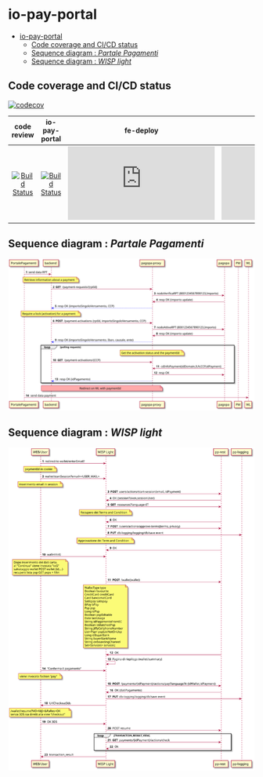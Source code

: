 # io-pay-portal

- [io-pay-portal](#io-pay-portal)
  - [Code coverage and CI/CD status](#code-coverage-and-cicd-status)
  - [Sequence diagram : _Partale Pagamenti_](#sequence-diagram--partale-pagamenti)
  - [Sequence diagram : _WISP light_](#sequence-diagram--wisp-light)
## Code coverage and CI/CD status
[![codecov](https://codecov.io/gh/pagopa/io-pay-portal/branch/main/graph/badge.svg)](https://codecov.io/gh/pagopa/io-pay-portal)

| code review | io-pay-portal | fe-deploy | be-deploy |
| :-------------: |:-------------:|:-------------:|:-------------:|
[![Build Status](https://dev.azure.com/pagopa-io/io-pay-portal/_apis/build/status/pagopa.io-pay-portal.fe.code-review?branchName=refs%2Fpull%2F5%2Fmerge)](https://dev.azure.com/pagopa-io/io-pay-portal/_build/latest?definitionId=69&branchName=refs%2Fpull%2F5%2Fmerge)|[![Build Status](https://dev.azure.com/pagopa-io/io-pay-portal/_apis/build/status/pagopa.io-pay-portal?branchName=refs%2Fpull%2F5%2Fmerge)](https://dev.azure.com/pagopa-io/io-pay-portal/_build/latest?definitionId=65&branchName=refs%2Fpull%2F5%2Fmerge)|[![Build Status](https://dev.azure.com/pagopa-io/io-pay-portal/_apis/build/status/pagopa.io-pay-portal.fe.deploy?repoName=pagopa%2Fio-pay-portal&branchName=175844896-ui-pay-validation)](https://dev.azure.com/pagopa-io/io-pay-portal/_build/latest?definitionId=72&repoName=pagopa%2Fio-pay-portal&branchName=175844896-ui-pay-validation) | [![Build Status](https://dev.azure.com/pagopa-io/io-pay-portal/_apis/build/status/pagopa.io-pay-portal.be.deploy?repoName=pagopa%2Fio-pay-portal&branchName=175844896-be-fn-verify)](https://dev.azure.com/pagopa-io/io-pay-portal/_build/latest?definitionId=67&repoName=pagopa%2Fio-pay-portal&branchName=175844896-be-fn-verify) |

<!-- 

plantuml -tsvg README.md 

-->

## Sequence diagram : _Partale Pagamenti_
<!-- 
@startuml docs/media/seqdiag-portalepagamenti

autonumber 
participant portale  as "PortalePagamenti"
participant be as "backend"
participant proxy as "pagopa-proxy"
participant pagopa
participant pm as "PM"
participant wl as "WL"

portale -> be : send data RPT

note over be:  Retrieve information about a payment

be -> proxy : **GET** /payment-requests/{rptId}

proxy -> pagopa : nodoVerificaRPT (8001234567890123,Importo)
pagopa -> proxy : resp OK (importo update)

proxy -[#blue]-> be : resp OK {importoSingoloVersamento, CCP}

note over be:  Require a lock (activation) for a payment

be -> proxy : **POST** /payment-activations {rptId, importoSingoloVersamento, CCP}

proxy -> pagopa : nodoAttivaRPT (8001234567890123,Importo)
pagopa -> proxy : resp OK (importo update)


proxy -[#blue]-> be : resp OK (importoSingoloVersamento, Iban, causale, ente)

loop polling requests
note over proxy:  Get the activation status and the paymentId

be -> proxy : **GET** /payment-activations/{CCP}

pagopa -> proxy : cdInfoPayment(idDomain,IUV,CCP,idPayment)

proxy -> pagopa : resp OK

proxy -[#blue]-> be : resp OK (idPagamento)
end

note over be, proxy #FFAAAA: Redirect on WL with paymentId

portale -> wl : send data payment

@enduml 
-->
![](docs/media/seqdiag-portalepagamenti.svg)


## Sequence diagram : _WISP light_
<!-- 
@startuml docs/media/seqdiag-wisplight

autonumber 
participant web as "WEB/User"
participant wl as "WISP Light"
participant api as "pp-rest"
participant logging as "pp-logging"


web -> wl : redirect to wallet/enterEmail?
note over web: paymentId in cookie

web -> wl : wallet/startSession?email=<USER_MAIL>
note over web: inserimento email in session

wl -> api : **POST** users/actions/start-session{email, idPayment}
api -> wl : OK {sessionToken,sessionUser}

wl -> api : **GET** resources?language=IT 
note over wl: Recupero dei Terms and Condition

api -> wl : OK

wl -> api : **POST** /users/actions/approve-terms{terms, privacy}

wl -> logging : **PUT** db-logging/logging/db/save event

note over wl: Approvazione dei Term and Condition

api -> wl : OK

web -> wl : wallet/ccG 

note over web: Dopo inserimento dei dati carta.\nal "Continua" viene invocata "ccG"\nsalvataggio wallet POST wallet {id....}\nrecupero lista psp GET psps + filtri

wl -> api : **POST** /wallet(wallet) 
note over wl:WalletType type\nBoolean favourite\nCreditCard creditCard\nCard bancomatCard\nSatispay satispay\nBPay bPay\nPsp psp\nLong idPsp\nBoolean pspEditable\nDate lastUsage\nString idPagamentoFromEC\nBoolean isMatchedPsp\nString jiffyCellphoneNumber\nList<Psp> pspListNotOnUsp\nLong idBuyerBank\nString buyerBankName\nString onboardingChannel\nSet<Services> services;

api -> wl : OK

wl -> wl : Pagina di riepilogo (wallet/summary)

web -> wl :"Conferma il pagamento" 
note over web: viene invocata l'action "pay"

wl -> api : **POST** /payments/{idPayment}/actions/pay?language?it {idWallet,idPayment}


api -> wl : OK (datiPagamento)

wl -> logging : **PUT** db-logging/logging/db/save event

wl -> web : UrlCheckout3ds 
note over web: /wallet/resume?MD=MjI=&PaRes=OK\nsenza 3DS sia diretti alla view "checkout"

web -> wl: OK 3DS

wl -> api : POST resume

loop TRANSACTION_RESULT_VIEW
wl -> api : **GET** payments/{idPayment}/actions/check

api -> wl : Ok 
end

wl -> web : transaction_result

@enduml 
-->
![](docs/media/seqdiag-wisplight.svg)








